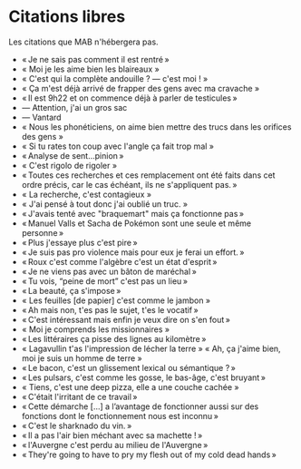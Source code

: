 
# Citations libres

Les citations que MAB n'hébergera pas.


- « Je ne sais pas comment il est rentré »
- « Moi je les aime bien les blaireaux »
- « C'est qui la complète andouille ? — c'est moi ! »
- « Ça m'est déjà arrivé de frapper des gens avec ma cravache »
- « Il est 9h22 et on commence déjà à parler de testicules »
- — Attention, j'ai un gros sac
- — Vantard
- « Nous les phonéticiens, on aime bien mettre des trucs dans les orifices des gens »
- « Si tu rates ton coup avec l'angle ça fait trop mal »
- « Analyse de sent...pinion »
- « C'est rigolo de rigoler »
- « Toutes ces recherches et ces remplacement ont été faits dans cet ordre précis, car le cas échéant, ils ne s'appliquent pas. »
- « La recherche, c'est contagieux »
- « J'ai pensé à tout donc j'ai oublié un truc. »
- « J'avais tenté avec "braquemart" mais ça fonctionne pas »
- « Manuel Valls  et Sacha de Pokémon sont une seule et même personne »
- « Plus j'essaye plus c'est pire »
- « Je suis pas pro violence mais pour eux je ferai un effort. »
- « Roux c'est comme l'algèbre c'est un état d'esprit »
- « Je ne viens pas avec un bâton de maréchal »
- « Tu vois, “peine de mort” c'est pas un lieu »
- « La beauté, ça s'impose »
- « Les feuilles \[de papier\] c'est comme le jambon »
- « Ah mais non, t'es pas le sujet, t'es le vocatif »
- « C'est intéressant mais enfin je veux dire on s'en fout »
- « Moi je comprends les missionnaires »
- « Les littéraires ça pisse des lignes au kilomètre »
- « Lagavullin t'as l'impression de lécher la terre » « Ah, ça j'aime bien, moi je suis un homme de terre »
- « Le bacon, c'est un glissement lexical ou sémantique ? »
- « Les pulsars, c'est comme les gosse, le bas-âge, c'est bruyant » 
- « Tiens, c'est une deep pizza, elle a une couche cachée »
- « C'était l'irritant de ce travail »
- « Cette démarche \[…\] a l’avantage de fonctionner aussi sur des fonctions dont le fonctionnement nous est inconnu »
- « C'est le sharknado du vin. »
- « Il a pas l'air bien méchant avec sa machette ! »
- « l'Auvergne c'est perdu au milieu de l'Auvergne »
- « They're going to have to pry my flesh out of my cold dead hands »

